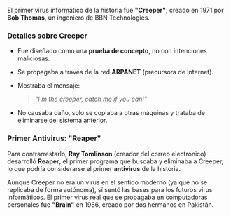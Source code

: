 El primer virus informático de la historia fue **"Creeper"**, creado en 1971 por **Bob Thomas**, un ingeniero de BBN Technologies.

### **Detalles sobre Creeper**

- Fue diseñado como una **prueba de concepto**, no con intenciones maliciosas.
- Se propagaba a través de la red **ARPANET** (precursora de Internet).
- Mostraba el mensaje:
    
    > _"I'm the creeper, catch me if you can!"_
    
- No causaba daño, solo se copiaba a otras máquinas y trataba de eliminarse del sistema anterior.

### **Primer Antivirus: "Reaper"**

Para contrarrestarlo, **Ray Tomlinson** (creador del correo electrónico) desarrolló **Reaper**, el primer programa que buscaba y eliminaba a Creeper, lo que podría considerarse el primer **antivirus** de la historia.

Aunque Creeper no era un virus en el sentido moderno (ya que no se replicaba de forma autónoma), sí sentó las bases para los futuros virus informáticos. El primer virus real que se propagaba en computadoras personales fue **"Brain"** en 1986, creado por dos hermanos en Pakistán.